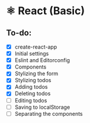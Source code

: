 # ⚛️ React (Basic)

## To-do:
- [x] create-react-app
- [x] Initial settings
- [x] Eslint and Editorconfig
- [x] Components
- [x] Stylizing the form
- [x] Stylizing todos
- [x] Adding todos
- [x] Deleting todos
- [ ] Editing todos
- [ ] Saving to localStorage
- [ ] Separating the components

